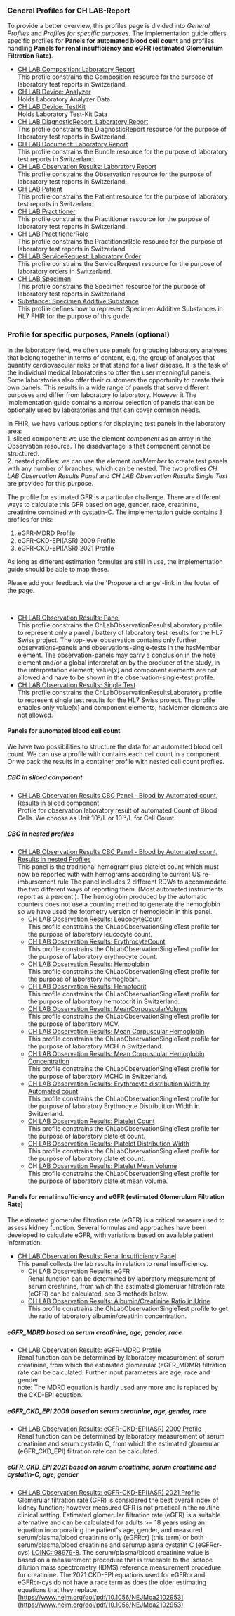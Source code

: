 <!-- markdownlint-disable MD001 MD033 MD041 -->

### General Profiles for CH LAB-Report

To provide a better overview, this profiles page is divided into *General Profiles* and  *Profiles for specific purposes*. The implementation guide offers specific profiles for **Panels for automated blood cell count** and profiles handling **Panels for renal insufficiency and eGFR (estimated Glomerulum Filtration Rate)**.

* [CH LAB Composition: Laboratory Report](StructureDefinition-ch-lab-report-composition.html)  
This profile constrains the Composition resource for the purpose of laboratory test reports in Switzerland.
* [CH LAB Device: Analyzer](StructureDefinition-ch-lab-report-device-analyzer.html)  
Holds Laboratory Analyzer Data
* [CH LAB Device: TestKit](StructureDefinition-ch-lab-report-device-test-kit.html)  
Holds Laboratory Test-Kit Data
* [CH LAB DiagnosticReport: Laboratory Report](StructureDefinition-ch-lab-diagnosticreport.html)  
This profile constrains the DiagnosticReport resource for the purpose of laboratory test reports in Switzerland.
* [CH LAB Document: Laboratory Report](StructureDefinition-ch-lab-report-document.html)  
This profile constrains the Bundle resource for the purpose of laboratory test reports in Switzerland.
* [CH LAB Observation Results: Laboratory Report](StructureDefinition-ch-lab-observation-results-laboratory.html)  
This profile constrains the Observation resource for the purpose of laboratory test reports in Switzerland.
* [CH LAB Patient](StructureDefinition-ch-lab-patient.html)  
This profile constrains the Patient resource for the purpose of laboratory test reports in Switzerland.
* [CH LAB Practitioner](StructureDefinition-ch-lab-practitioner.html)  
This profile constrains the Practitioner resource for the purpose of laboratory test reports in Switzerland.
* [CH LAB PractitionerRole](StructureDefinition-ch-lab-practitionerrole.html)  
This profile constrains the PractitionerRole resource for the purpose of laboratory test reports in Switzerland.  
* [CH LAB ServiceRequest: Laboratory Order](StructureDefinition-ch-lab-report-servicerequest.html)  
This profile constrains the ServiceRequest resource for the purpose of laboratory orders in Switzerland.
* [CH LAB Specimen](StructureDefinition-ch-lab-specimen.html)  
This profile constrains the Specimen resource for the purpose of laboratory test reports in Switzerland.
* [Substance: Specimen Additive Substance](StructureDefinition-specimen-additive-substance-eu-lab.html)  
This profile defines how to represent Specimen Additive Substances in HL7 FHIR for the purpose of this guide.

### Profile for specific purposes, Panels (optional)

In the laboratory field, we often use panels for grouping laboratory analyses that belong together in terms of content, e.g. the group of analyses that quantify cardiovascular risks or that stand for a liver disease.
It is the task of the individual medical laboratories to offer the user meaningful panels. Some laboratories also offer their customers the opportunity to create their own panels. This results in a wide range of panels that serve different purposes and differ from laboratory to laboratory. However it 
The implementation guide contains a narrow selection of panels that can be optionally used by laboratories and that can cover common needs.

<div markdown="5" class="dragon">
    <p>
    In FHIR, we have various options for displaying test panels in the laboratory area:<br>
      1. sliced component: we use the element <i>component</i> as an array in the Observation resource. The disadvantage is that component cannot be structured.<br>
      2. nested profiles: we can use the element <i>hasMember</i> to create test panels with any number of branches, which can be nested. The two profiles <i>CH LAB Observation Results Panel</i> and <i>CH LAB Observation Results Single Test</i> are provided for this purpose.
    </p>
    <p>
    The profile for estimated GFR is a particular challenge. There are different ways to calculate this GFR based on age, gender, race, creatinine, creatinine combined with cystatin-C. The implementation guide contains 3 profiles for this: 
      <ol>
        <li>eGFR-MDRD Profile</li>
        <li>eGFR-CKD-EPI(ASR) 2009 Profile</li>
        <li>eGFR-CKD-EPI(ASR) 2021 Profile</li>
      </ol>
    </p>
    <p>As long as different estimation formulas are still in use, the implementation guide should be able to map these. </p>
    <p>
    Please add your feedback via the 'Propose a change'-link in the footer of the page.
    </p>
</div>
<br>

* [CH LAB Observation Results: Panel](StructureDefinition-ChLab-observation-panel.html)  
This profile constrains the ChLabObservationResultsLaboratory profile to represent only a panel / battery of laboratory test results for the HL7 Swiss project. The top-level observation contains only further observations-panels and observations-single-tests in the hasMember element. The observation-panels may carry a conclusion in the note element and/or a global interpretation by the producer of the study, in the interpretation element; value[x] and component elements are not allowed and have to be shown in the observation-single-test profile.
* [CH LAB Observation Results: Single Test](StructureDefinition-ChLab-observation-single-test.html)  
This profile constrains the ChLabObservationResultsLaboratory profile to represent single test results for the HL7 Swiss project. The profile enables only value[x] and component elements, hasMemer elements are not allowed.

#### Panels for automated blood cell count

We have two possibilities to structure the data for an automated blood cell count. We can use a profile with contains each cell count in a component. Or we pack the results in a container profile with nested cell count profiles.

##### CBC in sliced component

* [CH LAB Observation Results CBC Panel - Blood by Automated count, Results in sliced component](StructureDefinition-ch-lab-observation-cbc.html)  
Profile for observation laboratory result of automated Count of Blood Cells. We choose as Unit 10⁹/L or 10¹²/L for Cell Count.

##### CBC in nested profiles

* [CH LAB Observation Results CBC Panel - Blood by Automated count, Results in nested Profiles](StructureDefinition-ch-lab-observation-cbc-panel.html)  
This panel is the traditional hemogram plus platelet count which must now be reported with with hemograms according to current US re-imbursement rule The panel includes 2 different RDWs to accommodate the two different ways of reporting them. (Most automated instruments report as a percent ). The hemoglobin produced by the automatic counters does not use a counting method to generate the hemoglobin so we have used the fotometry version of hemoglobin in this panel.
  - [CH LAB Observation Results: LeucocyteCount](StructureDefinition-ch-lab-observation-results-wbc.html)  
  This profile constrains the ChLabObservationSingleTest profile for the purpose of laboratory leucocyte count.
  - [CH LAB Observation Results: ErythrocyteCount](StructureDefinition-ch-lab-observation-results-rbc.html)  
  This profile constrains the ChLabObservationSingleTest profile for the purpose of laboratory erythrocyte count.
  - [CH LAB Observation Results: Hemoglobin](StructureDefinition-ch-lab-observation-results-hb.html)  
  This profile constrains the ChLabObservationSingleTest profile for the purpose of laboratory hemoglobin.
  - [CH LAB Observation Results: Hemotocrit](StructureDefinition-ch-lab-observation-results-ht.html)  
  This profile constrains the ChLabObservationSingleTest profile for the purpose of laboratory hemotocrit in Switzerland.
  - [CH LAB Observation Results: MeanCorpuscularVolume](StructureDefinition-ch-lab-observation-results-mcv.html)  
  This profile constrains the ChLabObservationSingleTest profile for the purpose of laboratory MCV.
  - [CH LAB Observation Results: Mean Corpuscular Hemoglobin](StructureDefinition-ch-lab-observation-results-mch.html)  
  This profile constrains the ChLabObservationSingleTest profile for the purpose of laboratory MCH in Switzerland.
  - [CH LAB Observation Results: Mean Corpuscular Hemoglobin Concentration](StructureDefinition-ch-lab-observation-results-mchc.html)  
  This profile constrains the ChLabObservationSingleTest profile for the purpose of laboratory MCHC in Switzerland.
  - [CH LAB Observation Results: Erythrocyte distribution Width by Automated count](StructureDefinition-ch-lab-observation-results-ery-distribution-width.html)  
  This profile constrains the ChLabObservationSingleTest profile for the purpose of laboratory Erythrocyte Distribuition Width in Switzerland.
  - [CH LAB Observation Results: Platelet Count](StructureDefinition-ch-lab-observation-results-platelets.html)  
  This profile constrains the ChLabObservationSingleTest profile for the purpose of laboratory platelet count.
  - [CH LAB Observation Results: Platelet Distribution Width](StructureDefinition-ch-lab-observation-results-platelets-distribution-width.html)  
  This profile constrains the ChLabObservationSingleTest profile for the purpose of laboratory platelet count.
  - CH [LAB Observation Results: Platelet Mean Volume](StructureDefinition-ch-lab-observation-results-platelets-mean-volume.html)  
  This profile constrains the ChLabObservationSingleTest profile for the purpose of laboratory platelet mean volume.

#### Panels for renal insufficiency and eGFR (estimated Glomerulum Filtration Rate)

The estimated glomerular filtration rate (eGFR) is a critical measure used to assess kidney function. Several formulas and approaches have been developed to calculate eGFR, with variations based on available patient information.

* [CH LAB Observation Results: Renal Insufficiency Panel](StructureDefinition-ch-lab-observation-renal-insufficiency-panel.html)  
This panel collects the lab results in relation to renal insufficiency.  
  - [CH LAB Observation Results: eGFR](StructureDefinition-ch-lab-observation-egfr.html)  
  Renal function can be determined by laboratory measurement of serum creatinine, from which the estimated glomerular filtration rate (eGFR) can be calculated, see 3 methods below.
  - [CH LAB Observation Results: Albumin/Creatinine Ratio in Urine](StructureDefinition-ch-lab-observation-albumin-creatinine-urine-ratio.html)  
  This profile constrains the ChLabObservationSingleTest profile to get the ratio of laboratory albumin/creatinin concentration.  

##### eGFR_MDRD based on serum creatinine, age, gender, race

* [CH LAB Observation Results: eGFR-MDRD Profile](StructureDefinition-ch-lab-observation-egfr-mdrd.html)  
Renal function can be determined by laboratory measurement of serum creatinine, from which the estimated glomerular (eGFR_MDMR) filtration rate can be calculated. Further input parameters are age, race and gender.  
note: The MDRD equation is hardly used any more and is replaced by the CKD-EPI equation.

##### eGFR_CKD_EPI 2009 based on serum creatinine, age, gender, race

* [CH LAB Observation Results: eGFR-CKD-EPI(ASR) 2009 Profile](StructureDefinition-ch-lab-observation-egfr-ckd-epi-2009.html)  
Renal function can be determined by laboratory measurement of serum creatinine and serum cystatin C, from which the estimated glomerular (eGFR_CKD_EPI) filtration rate can be calculated.

##### eGFR_CKD_EPI 2021 based on serum creatinine, serum creatinine and cystatin-C, age, gender

* [CH LAB Observation Results: eGFR-CKD-EPI(ASR) 2021 Profile](StructureDefinition-ch-lab-observation-egfr-ckd-epi-2021.html)  
Glomerular filtration rate (GFR) is considered the best overall index of kidney function; however measured GFR is not practical in the routine clinical setting. Estimated glomerular filtration rate (eGFR) is a suitable alternative and can be calculated for adults >= 18 years using an equation incorporating the patient's age, gender, and measured serum/plasma/blood creatinine only (eGFRcr) (this term) or both serum/plasma/blood creatinine and serum/plasma cystatin C (eGFRcr-cys) [LOINC: 98979-8](https://loinc.org/98979-8/). The serum/plasma/blood creatinine value is based on a measurement procedure that is traceable to the isotope dilution mass spectrometry (IDMS) reference measurement procedure for creatinine. The 2021 CKD-EPI equations used for eGFRcr and eGFRcr-cys do not have a race term as does the older estimating equations that they replace. [https://www.nejm.org/doi/pdf/10.1056/NEJMoa2102953](https://www.nejm.org/doi/pdf/10.1056/NEJMoa2102953)

<!--- 
### Data Type Profiles

{% for sd_hash in site.data.structuredefinitions -%} {%- assign sd = sd_hash[1] -%} {%- if sd.kind == "complex-type" and sd.type != "Extension" -%}

<li>
    <a href="{{sd.path}}">{{sd.title}}</a>
</li>
{%- endif -%} {%- endfor -%}
--->
